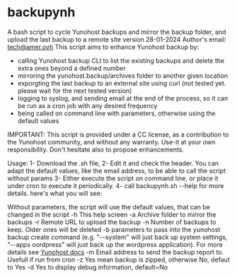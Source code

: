 # backupynh
A bash script to cycle Yunohost backups and mirror the backup folder, and upload the last backup to a remote site
version 28-01-2024
Author's email: tech@amer.ovh
This script aims to enhance Yunohost backup by:
- calling Yunohost backup CLI to list the existing backups and delete the extra ones beyond a defined number
- mirroring the yunohost.backup/archives folder to another given location
- exporgting the last backup to an external site using curl (not tested yet. please wait for the next tested version)
- logging to syslog, and sending email at the end of the process, so it can be run as a cron job with any desired frequency
- being called on command line with parameters, otherwise using the default values

IMPORTANT: This script is provided under a CC license, as a contribution to the Yunohost community, and without any warranty. Use-it at your own responsibility.
Don't hesitate also to propose enhancements.

Usage:
1- Download the .sh file,
2- Edit it and check the header. You can adapt the default values, like the email address, to be able to call the script without params
3- Either execute the script on command line, or place it under cron to execute it periodically.
4- call backupynh.sh --help for more details. here's what you will see:

Without parameters, the script will use the default values, that can be changed in the script
 -h This help screen
 -a Archive folder to mirror the backups
 -r Remote URL to upload the backup
 -n Number of backups to keep. Older ones will be deleted
 -b parameters to pass into the yunohost backup create command (e.g. "--system" will just back up system settings, "--apps oordpress" will just back up the wordpress application). For more details see [Yunohost docs](https://yunohost.org/en/backup)
 -m Email address to send the backup report to. Usefull if run from cron
 -z Yes mean backup is zipped, otherwise No, defaut to Yes
 -d Yes to display debug information, default=No
